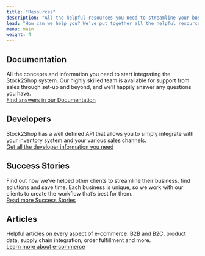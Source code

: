```yaml
---
title: "Resources"
description: "All the helpful resources you need to streamline your business, including documentation, our API for developers, and success stories (case studies) from happy clients who’ve used Stock2Shop to seamlessly integrate their ERP or accounting system and their e-commerce website."
lead: "How can we help you? We’ve put together all the helpful resources and information we think you’ll need to streamline your workflow. Still have questions? Please contact us, we’d love to answer them."
menu: main
weight: 4
---
```


## Documentation
All the concepts and information you need to start integrating the Stock2Shop system. Our highly skilled team is available for support from sales through set-up and beyond, and we’ll happily answer any questions you have.  
[Find answers in our Documentation](/documentation)

## Developers
Stock2Shop has a well defined API that allows you to simply integrate with your inventory system and your various sales channels.  
[Get all the developer information you need](/developers)

## Success Stories
Find out how we’ve helped other clients to streamline their business, find solutions and save time. Each business is unique, so we work with our clients to create the workflow that’s best for them.  
[Read more Success Stories](/case-studies)

## Articles
Helpful articles on every aspect of e-commerce: B2B and B2C, product data, supply chain integration, order fulfillment and more.  
[Learn more about e-commerce](/articles)